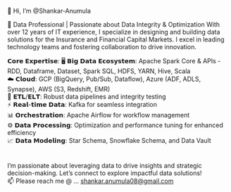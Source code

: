 👋 Hi, I’m @Shankar-Anumula 

🌟 Data Professional | Passionate about Data Integrity & Optimization
With over 12 years of IT experience, I specialize in designing and building data solutions for the Insurance and Financial Capital Markets. I excel in leading technology teams and fostering collaboration to drive innovation.

𝗖𝗼𝗿𝗲 𝗘𝘅𝗽𝗲𝗿𝘁𝗶𝘀𝗲:
 🖥️ 𝗕𝗶𝗴 𝗗𝗮𝘁𝗮 𝗘𝗰𝗼𝘀𝘆𝘀𝘁𝗲𝗺: Apache Spark Core & APIs - RDD, Dataframe, Dataset, Spark SQL, HDFS, YARN, Hive, Scala </br> 
 ☁️ 𝗖𝗹𝗼𝘂𝗱: GCP (BigQuery, Pub/Sub, Dataflow), Azure (ADF, ADLS, Synapse), AWS (S3, Redshift, EMR) </br>
 🔗 𝗘𝗧𝗟/𝗘𝗟𝗧: Robust data pipelines and integrity testing </br>
 ⚡ 𝗥𝗲𝗮𝗹-𝘁𝗶𝗺𝗲 𝗗𝗮𝘁𝗮: Kafka for seamless integration </br>
 📊 𝗢𝗿𝗰𝗵𝗲𝘀𝘁𝗿𝗮𝘁𝗶𝗼𝗻: Apache Airflow for workflow management </br>
 ⚙️ 𝗗𝗮𝘁𝗮 𝗣𝗿𝗼𝗰𝗲𝘀𝘀𝗶𝗻𝗴: Optimization and performance tuning for enhanced efficiency </br>
 📈 𝗗𝗮𝘁𝗮 𝗠𝗼𝗱𝗲𝗹𝗶𝗻𝗴: Star Schema, Snowflake Schema, and Data Vault </br>
</br> </br> 
I’m passionate about leveraging data to drive insights and strategic decision-making. Let’s connect to explore impactful data solutions! </br>
📫 Please reach me @ ... shankar.anumula08@gmail.com 

</br>

<!---
Shankar-Anumula/Shankar-Anumula is a ✨ special ✨ repository because its `README.md` (this file) appears on your GitHub profile.
You can click the Preview link to take a look at your changes.
--->
